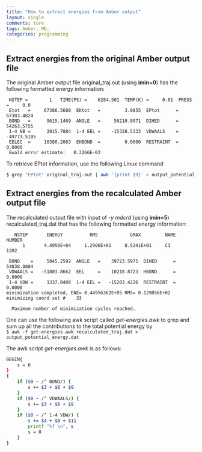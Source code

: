 ```yaml
---
title: "How to extract energies from Amber output"
layout: single
comments: ture 
tags: Amber, MD, 
categories: programming 
---
```

## Extract energies from the original Amber output file  

The original Amber output file original\_traj.out (using **imin=0**) has the following formatted energy information:

```
 NSTEP =        1   TIME(PS) =    6284.501  TEMP(K) =     0.01  PRESS =     0.0
 Etot   =     67386.5680  EKtot   =         3.0855  EPtot      =     67383.4824
 BOND   =      9615.1469  ANGLE   =     56210.8071  DIHED      =     54263.5755
 1-4 NB =      2015.7884  1-4 EEL =    -15328.5333  VDWAALS    =    -49773.5105
 EELEC  =     10380.2083  EHBOND  =         0.0000  RESTRAINT  =         0.0000
 Ewald error estimate:   0.3266E-03
```
To retrieve EPtot information, use the following Linux command  
 
```bash
$ grep "EPtot" original_traj.out | awk '{print $9}' > output_potential_energy.dat
```

## Extract energies from the recalculated Amber output file 

The recalculated output file with input of _-y mdcrd_ (using **imin=5**) recalculated_traj.dat that has the following formatted energy information:

```
   NSTEP       ENERGY          RMS            GMAX         NAME    NUMBER
      1       4.4956E+04     1.2906E+01     8.5241E+01     C3       1202

 BOND    =     5845.2592  ANGLE   =    39723.5975  DIHED      =    54838.0804
 VDWAALS =   -51803.8662  EEL     =    10218.8723  HBOND      =        0.0000
 1-4 VDW =     1337.8408  1-4 EEL =   -15203.4226  RESTRAINT  =        0.0000
minimization completed, ENE= 0.44956362E+05 RMS= 0.129056E+02
minimizing coord set #    33

  Maximum number of minimization cycles reached.
```
One can use the following awk script called *get-energies.awk* to grep and sum up all the contributions to the total potential energy by   
`$ awk -f get-energies.awk recalculated_traj.dat > output_potential_energy.dat`

The awk script *get-energies.awk* is as follows:  

```bash
BEGIN{
    s = 0
}
{
    if ($0 ~ /^ BOND/) {
        s += $3 + $6 + $9
    }
    if ($0 ~ /^ VDWAALS/) {
        s += $3 + $6 + $9
    }
    if ($0 ~ /^ 1-4 VDW/) {
        s += $4 + $8 + $11
        printf "%f \n", s
        s = 0 
    }
}
```
